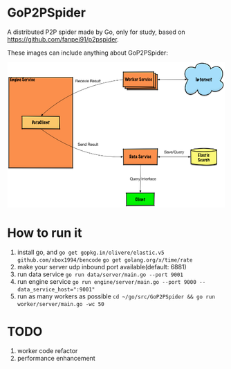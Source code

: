 # GoP2PSpider
A distributed P2P spider made by Go, only for study, based on https://github.com/fanpei91/p2pspider.

These images can include anything about GoP2PSpider:

![](p2pspider.png)

# How to run it
1. install go, and `go get gopkg.in/olivere/elastic.v5` `github.com/xbox1994/bencode` `go get golang.org/x/time/rate`
2. make your server udp inbound port available(default: 6881)
3. run data service `go run data/server/main.go --port 9001`
4. run engine service `go run engine/server/main.go --port 9000 --data_service_host=":9001"`
5. run as many workers as possible `cd ~/go/src/GoP2PSpider && go run worker/server/main.go -wc 50`

# TODO
1. worker code refactor
2. performance enhancement
